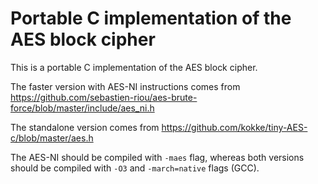 # Portable C implementation of the AES block cipher
This is a portable C implementation of the AES block cipher. 

The faster version with AES-NI instructions comes from https://github.com/sebastien-riou/aes-brute-force/blob/master/include/aes_ni.h

The standalone version comes from https://github.com/kokke/tiny-AES-c/blob/master/aes.h

The AES-NI should be compiled with `-maes` flag, whereas both versions should be compiled with `-O3` and `-march=native` flags (GCC).